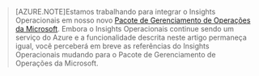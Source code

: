 > [AZURE.NOTE]Estamos trabalhando para integrar o Insights Operacionais em nosso novo [Pacote de Gerenciamento de Operações da Microsoft](http://microsoft.com/oms). Embora o Insights Operacionais continue sendo um serviço do Azure e a funcionalidade descrita neste artigo permaneça igual, você perceberá em breve as referências do Insights Operacionais mudando para o Pacote de Gerenciamento de Operações da Microsoft.

<!---HONumber=July15_HO4-->